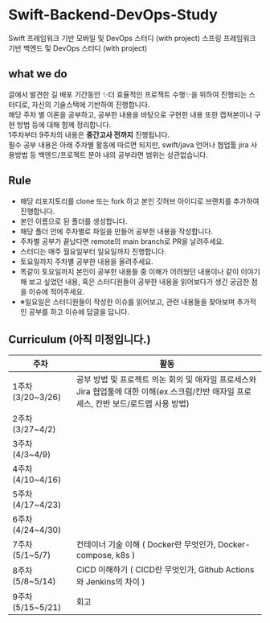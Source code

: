 # Swift-Backend-DevOps-Study
Swift 프레임워크 기반 모바일 및 DevOps 스터디 (with project) 
스프링 프레임워크 기반 백엔드 및 DevOps 스터디 (with project)


## **what we do**
글에서 발견한 길 배포 기간동안 ✨더 효율적인 프로젝트 수행✨을 위하여 진행되는 스터디로, 자신의 기술스택에 기반하여 진행합니다.<br/> 
해당 주차 별 이론을 공부하고, 공부한 내용을 바탕으로 구현한 내용 또한 캡쳐본이나 구현 방법 등에 대해 함께 정리합니다.<br/> 
1주차부터 9주차의 내용은 **중간고사 전까지** 진행됩니다.<br/> 
필수 공부 내용은 아래 주차별 활동에 따르면 되지만, swift/java 언어나 협업툴 jira 사용방법 등 백엔드/프로젝트 분야 내의 공부라면 범위는 상관없습니다.

## **Rule**
- 해당 리포지토리를 clone 또는 fork 하고 본인 깃허브 아이디로 브랜치를 추가하여 진행합니다.
- 본인 이름으로 된 폴더를 생성합니다.
- 해당 폴더 안에 주차별로 파일을 만들어 공부한 내용을 작성합니다.
- 주차별 공부가 끝났다면 remote의 main branch로 PR을 날려주세요. 
- 스터디는 매주 월요일부터 일요일까지 진행합니다.
- 토요일까지 주차별 공부한 내용을 올려주세요. 
- 똑같이 토요일까지 본인이 공부한 내용들 중 이해가 어려웠던 내용이나 같이 이야기해 보고 싶었던 내용, 혹은 스터디원들이 공부한 내용을 읽어보다가 생긴 궁금한 점을 이슈에 적어주세요. 
- ※일요일은 스터디원들이 작성한 이슈를 읽어보고, 관련 내용들을 찾아보며 추가적인 공부를 하고 이슈에 답글을 답니다.


## **Curriculum** (아직 미정입니다.)

| 주차 | 활동  |
| --- | --- |
| 1주차 (3/20~3/26) | 공부 방법 및 프로젝트 의논 회의 및 애자일 프로세스와 Jira 협업툴에 대한 이해(ex.스크럼/칸반 애자일 프로세스, 칸반 보드/로드맵 사용 방법) |
| 2주차 (3/27~4/2) |  |
| 3주차 (4/3~4/9) |  |
| 4주차 (4/10~4/16) |  |
| 5주차 (4/17~4/23) |  |
| 6주차 (4/24~4/30) |  |
| 7주차 (5/1~5/7) | 컨테이너 기술 이해 ( Docker란 무엇인가, Docker-compose, k8s ) |
| 8주차 (5/8~5/14) | CICD 이해하기 ( CICD란 무엇인가, Github Actions 와 Jenkins의 차이 ) |
| 9주차 (5/15~5/21) | 회고 |
